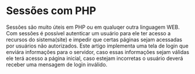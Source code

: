 <h1> Sessões com PHP</h1>

<p> Sessões são muito úteis em PHP ou em qualuqer outra linguagem WEB.
		Com sessões é possível autenticar um usuário para ele ter acesso a recursos do sistema(site)
		e impedir que certas páginas sejam acessadas por usuários não autorizados.
		Este artigo implementa uma tela de login que enviára informações para o servidor,
		caso essas informações sejam válidas ele terá acesso a página inicial, caso estejam incorretas
		o usuário deverá receber uma mensagem de login inválido.	

</p>

